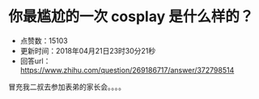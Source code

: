 # 你最尴尬的一次 cosplay 是什么样的？
- 点赞数：15103
- 更新时间：2018年04月21日23时30分21秒
- 回答url：https://www.zhihu.com/question/269186717/answer/372798514
<body>
 <p data-pid="842ecO7h">冒充我二叔去参加表弟的家长会。。。。</p>
</body>